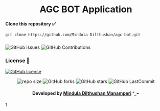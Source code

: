 ﻿<div align="center">

# AGC BOT Application
</div>

#### Clone this repository ✅
```md
git clone https://github.com/Mindula-Dilthushan/agc-bot.git
```
###

![GitHub issues](https://img.shields.io/github/issues/Mindula-Dilthushan/agc-bot?&labelColor=black&color=eb3b5a&label=Issues&logo=issues&logoColor=black&style=for-the-badge)
![GitHub Contributions](https://img.shields.io/github/contributors/Mindula-Dilthushan/agc-bot?&labelColor=black&color=8854d0&style=for-the-badge)

### License 📝
[![GitHub license](https://img.shields.io/github/license/Mindula-Dilthushan/agc-bot?&labelColor=black&color=3867d6&style=for-the-badge)](https://github.com/Mindula-Dilthushan/agc-bot/blob/master/LICENSE)


<div align="center">

![repo size](https://img.shields.io/github/repo-size/Mindula-Dilthushan/agc-bot?label=Repo%20Size&style=for-the-badge&labelColor=black&color=20bf6b)
![GitHub forks](https://img.shields.io/github/forks/Mindula-Dilthushan/agc-bot?&labelColor=black&color=0fb9b1&style=for-the-badge)
![GitHub stars](https://img.shields.io/github/stars/Mindula-Dilthushan/agc-bot?&labelColor=black&color=f7b731&style=for-the-badge)
![GitHub LastCommit](https://img.shields.io/github/last-commit/Mindula-Dilthushan/agc-bot?logo=github&labelColor=black&color=d1d8e0&style=for-the-badge)

</div>

<div align="center"> 

#### Developed by [Mindula Dilthushan Manamperi](http://minduladilthushan.netlify.app/) ^_~
</div>

<p> 1 </p>
  
  
